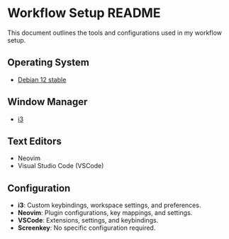 # Workflow Setup README

This document outlines the tools and configurations used in my workflow setup.

## Operating System

- [Debian 12 stable](https://www.debian.org/)

## Window Manager

- [i3](https://www.thregr.org/wavexx/software/screenkey/)

## Text Editors

- Neovim 
- Visual Studio Code (VSCode)

## Configuration

- **i3**: Custom keybindings, workspace settings, and preferences.
- **Neovim**: Plugin configurations, key mappings, and settings.
- **VSCode**: Extensions, settings, and keybindings.
- **Screenkey**: No specific configuration required.




